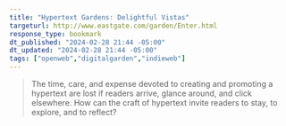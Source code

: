 ```yaml
---
title: "Hypertext Gardens: Delightful Vistas"
targeturl: http://www.eastgate.com/garden/Enter.html
response_type: bookmark
dt_published: "2024-02-28 21:44 -05:00"
dt_updated: "2024-02-28 21:44 -05:00"
tags: ["openweb","digitalgarden","indieweb"]
---
```


> The time, care, and expense devoted to creating and promoting a hypertext are lost if readers arrive, glance around, and click elsewhere. How can the craft of hypertext invite readers to stay, to explore, and to reflect?